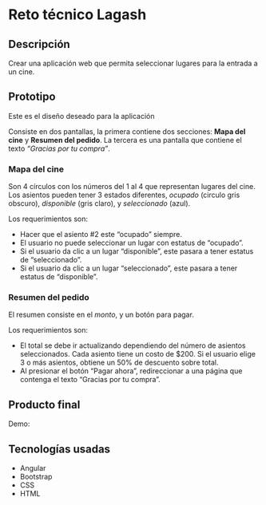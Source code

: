 # Reto técnico Lagash

## Descripción

Crear una aplicación web que permita seleccionar lugares para la entrada a un cine.

## Prototipo

Este es el diseño deseado para la aplicación

Consiste en dos pantallas, la primera contiene dos secciones: **Mapa del cine** y **Resumen del pedido**. La tercera es una pantalla que contiene el texto *“Gracias por tu compra”*.

### Mapa del cine

Son 4 círculos con los números del 1 al 4 que representan lugares del cine. Los asientos pueden tener 3 estados diferentes, *ocupado* (circulo gris obscuro), *disponible* (gris claro), y *seleccionado* (azul).

Los requerimientos son:

- Hacer que el asiento #2 este “ocupado” siempre.
- El usuario no puede seleccionar un lugar con estatus de “ocupado”.
- Si el usuario da clic a un lugar “disponible”, este pasara a tener estatus de “seleccionado”.
- Si el usuario da clic a un lugar “seleccionado”, este pasara a tener estatus de “disponible”.

### Resumen del pedido

El resumen consiste en el *monto*, y un botón para pagar.

Los requerimientos son:

- El total se debe ir actualizando dependiendo del número de asientos seleccionados. Cada asiento tiene un costo de $200. Si el usuario elige 3 o más asientos, obtiene un 50% de descuento sobre total.
- Al presionar el botón “Pagar ahora”, redireccionar a una página que contenga el texto “Gracias por tu compra”.

## Producto final

Demo: 

## Tecnologías usadas

- Angular
- Bootstrap
- CSS
- HTML